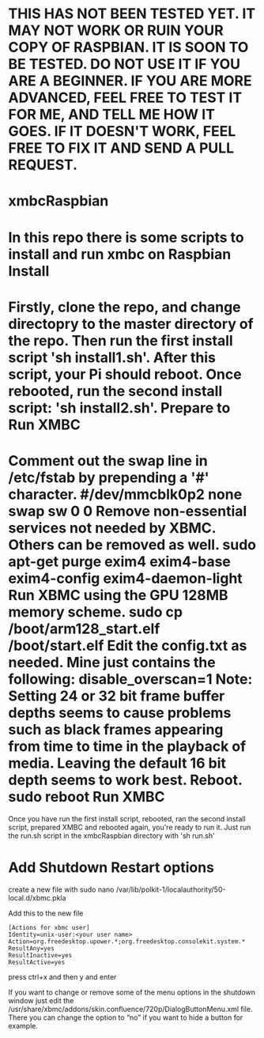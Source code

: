 THIS HAS NOT BEEN TESTED YET. IT MAY NOT WORK OR RUIN YOUR COPY OF RASPBIAN. IT IS SOON TO BE TESTED. DO NOT USE IT IF YOU ARE A BEGINNER. IF YOU ARE MORE ADVANCED, FEEL FREE TO TEST IT FOR ME, AND TELL ME HOW IT GOES. IF IT DOESN'T WORK, FEEL FREE TO FIX IT AND SEND A PULL REQUEST.
======

xmbcRaspbian
============
In this repo there is some scripts to install and run xmbc on Raspbian
Install
======
Firstly, clone the repo, and change directopry to the master directory of the repo. Then run the first install script 'sh install1.sh'. After this script, your Pi should reboot. Once rebooted, run the second install script: 'sh install2.sh'.
Prepare to Run XMBC
======
Comment out the swap line in /etc/fstab by prepending a '#' character.
    #/dev/mmcblk0p2  none            swap    sw              0       0
Remove non-essential services not needed by XBMC. Others can be removed as well.
    sudo apt-get purge exim4 exim4-base exim4-config exim4-daemon-light
Run XBMC using the GPU 128MB memory scheme.
    sudo cp /boot/arm128_start.elf /boot/start.elf
Edit the config.txt as needed. Mine just contains the following:
    disable_overscan=1
Note: Setting 24 or 32 bit frame buffer depths seems to cause problems such as black frames appearing from time to time in the playback of media. Leaving the default 16 bit depth seems to work best.
Reboot.
    sudo reboot
Run XMBC
======
Once you have run the first install script, rebooted, ran the second install script, prepared XMBC and rebooted again, you're ready to run it. Just run the run.sh script in the xmbcRaspbian directory with 'sh run.sh'

Add Shutdown Restart options
=======
create a new file with
   sudo nano /var/lib/polkit-1/localauthority/50-local.d/xbmc.pkla
   
 Add this to the new file
 
    [Actions for xbmc user]
    Identity=unix-user:<your user name>
    Action=org.freedesktop.upower.*;org.freedesktop.consolekit.system.*
    ResultAny=yes
    ResultInactive=yes
    ResultActive=yes
    
press ctrl+x and then y and enter

If you want to change or remove some of the menu options in the shutdown window just edit the /usr/share/xbmc/addons/skin.confluence/720p/DialogButtonMenu.xml file. There you can change the <visible> option to “no” if you want to hide a button for example.
    

